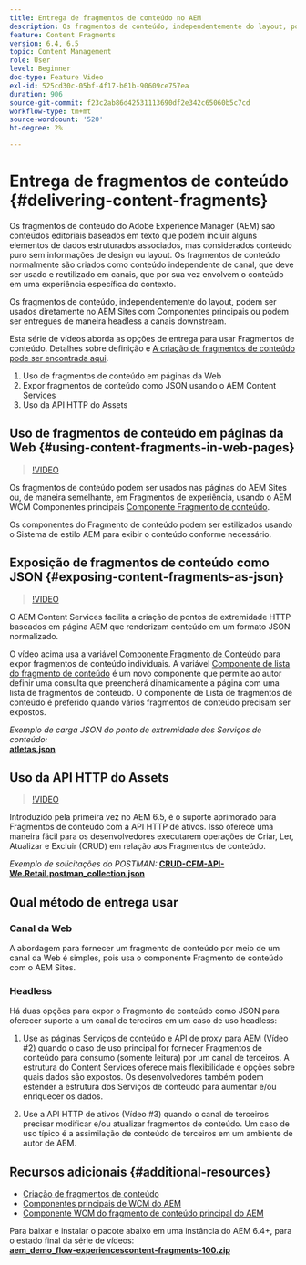 ```yaml
---
title: Entrega de fragmentos de conteúdo no AEM
description: Os fragmentos de conteúdo, independentemente do layout, podem ser usados diretamente no AEM Sites com Componentes principais ou podem ser entregues de maneira headless a canais downstream.
feature: Content Fragments
version: 6.4, 6.5
topic: Content Management
role: User
level: Beginner
doc-type: Feature Video
exl-id: 525cd30c-05bf-4f17-b61b-90609ce757ea
duration: 906
source-git-commit: f23c2ab86d42531113690df2e342c65060b5c7cd
workflow-type: tm+mt
source-wordcount: '520'
ht-degree: 2%

---
```


# Entrega de fragmentos de conteúdo {#delivering-content-fragments}

Os fragmentos de conteúdo do Adobe Experience Manager (AEM) são conteúdos editoriais baseados em texto que podem incluir alguns elementos de dados estruturados associados, mas considerados conteúdo puro sem informações de design ou layout. Os fragmentos de conteúdo normalmente são criados como conteúdo independente de canal, que deve ser usado e reutilizado em canais, que por sua vez envolvem o conteúdo em uma experiência específica do contexto.

Os fragmentos de conteúdo, independentemente do layout, podem ser usados diretamente no AEM Sites com Componentes principais ou podem ser entregues de maneira headless a canais downstream.

Esta série de vídeos aborda as opções de entrega para usar Fragmentos de conteúdo. Detalhes sobre definição e [A criação de fragmentos de conteúdo pode ser encontrada aqui](content-fragments-feature-video-use.md).

1. Uso de fragmentos de conteúdo em páginas da Web
2. Expor fragmentos de conteúdo como JSON usando o AEM Content Services
3. Uso da API HTTP do Assets

## Uso de fragmentos de conteúdo em páginas da Web {#using-content-fragments-in-web-pages}

>[!VIDEO](https://video.tv.adobe.com/v/22449?quality=12&learn=on)

Os fragmentos de conteúdo podem ser usados nas páginas do AEM Sites ou, de maneira semelhante, em Fragmentos de experiência, usando o AEM WCM Componentes principais [Componente Fragmento de conteúdo](https://experienceleague.adobe.com/docs/experience-manager-core-components/using/components/content-fragment-component.html?lang=pt-BR).

Os componentes do Fragmento de conteúdo podem ser estilizados usando o Sistema de estilo AEM para exibir o conteúdo conforme necessário.

## Exposição de fragmentos de conteúdo como JSON {#exposing-content-fragments-as-json}

>[!VIDEO](https://video.tv.adobe.com/v/22448?quality=12&learn=on)

O AEM Content Services facilita a criação de pontos de extremidade HTTP baseados em página AEM que renderizam conteúdo em um formato JSON normalizado.

O vídeo acima usa a variável [Componente Fragmento de Conteúdo](https://experienceleague.adobe.com/docs/experience-manager-core-components/using/components/content-fragment-component.html?lang=pt-BR) para expor fragmentos de conteúdo individuais. A variável [Componente de lista do fragmento de conteúdo](https://experienceleague.adobe.com/docs/experience-manager-core-components/using/components/content-fragment-list.html) é um novo componente que permite ao autor definir uma consulta que preencherá dinamicamente a página com uma lista de fragmentos de conteúdo. O componente de Lista de fragmentos de conteúdo é preferido quando vários fragmentos de conteúdo precisam ser expostos.

*Exemplo de carga JSON do ponto de extremidade dos Serviços de conteúdo:*\
**[atletas.json](assets/athletes.json)**

## Uso da API HTTP do Assets

>[!VIDEO](https://video.tv.adobe.com/v/26390?quality=12&learn=on)

Introduzido pela primeira vez no AEM 6.5, é o suporte aprimorado para Fragmentos de conteúdo com a API HTTP de ativos. Isso oferece uma maneira fácil para os desenvolvedores executarem operações de Criar, Ler, Atualizar e Excluir (CRUD) em relação aos Fragmentos de conteúdo.

*Exemplo de solicitações do POSTMAN:*
**[CRUD-CFM-API-We.Retail.postman_collection.json](assets/CRUD-CFM-API-We.Retail.postman_collection.json)**

## Qual método de entrega usar

### Canal da Web

A abordagem para fornecer um fragmento de conteúdo por meio de um canal da Web é simples, pois usa o componente Fragmento de conteúdo com o AEM Sites.

### Headless

Há duas opções para expor o Fragmento de conteúdo como JSON para oferecer suporte a um canal de terceiros em um caso de uso headless:

1. Use as páginas Serviços de conteúdo e API de proxy para AEM (Vídeo #2) quando o caso de uso principal for fornecer Fragmentos de conteúdo para consumo (somente leitura) por um canal de terceiros. A estrutura do Content Services oferece mais flexibilidade e opções sobre quais dados são expostos. Os desenvolvedores também podem estender a estrutura dos Serviços de conteúdo para aumentar e/ou enriquecer os dados.

2. Use a API HTTP de ativos (Vídeo #3) quando o canal de terceiros precisar modificar e/ou atualizar fragmentos de conteúdo. Um caso de uso típico é a assimilação de conteúdo de terceiros em um ambiente de autor de AEM.

## Recursos adicionais {#additional-resources}

* [Criação de fragmentos de conteúdo](content-fragments-feature-video-use.md)
* [Componentes principais de WCM do AEM](https://experienceleague.adobe.com/docs/experience-manager-core-components/using/introduction.html?lang=pt-BR)
* [Componente WCM do fragmento de conteúdo principal do AEM](https://experienceleague.adobe.com/docs/experience-manager-core-components/using/components/content-fragment-component.html?lang=pt-BR)

Para baixar e instalar o pacote abaixo em uma instância do AEM 6.4+, para o estado final da série de vídeos:\
**[aem_demo_flow-experiencescontent-fragments-100.zip](assets/aem_demo_fluid-experiencescontent-fragments-100.zip)**
